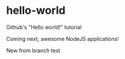# hello-world
Github's "Hello world!" tutorial

Coming next, awesome NodeJS applications!

New from branch test